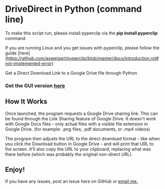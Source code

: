 # DriveDirect in Python (command line)
To make this script run, please install pyperclip via the **pip install pyperclip** command

If you are running Linux and you get issues with pyperclip, please follow the guide [here] (https://github.com/asweigart/pyperclip/blob/master/docs/introduction.rst#not-implemented-error)

Get a Direct Download Link to a Google Drive file through Python

### Get the GUI version [here](https://github.com/ThisIsNoahEvans/DriveDirect-GUI)

## How It Works
Once launched, the program requests a Google Drive sharing link. This can be found through the Link Sharing feature of Google Drive. It doesn't work with Google Docs files - only actual files with a visible file extension in Google Drive. (for example: .png files, .pdf documents, or .mp4 videos)

The program then adjusts the URL to the direct download format - like when you click the Download button in Google Drive - and will print that URL to the screen. It'll also copy the URL to your clipboard, replacing what was there before (which was probably the original non-direct URL).

## Enjoy!
If you have any issues, post an issue here on GitHub or [email me.](mailto:programming@itsnoahevans.co.uk)
